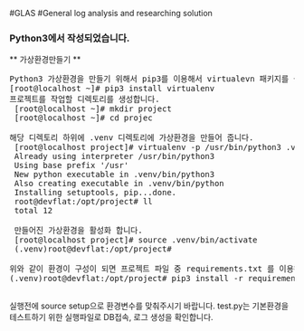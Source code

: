 #GLAS
#General log analysis and researching solution
### Python3에서 작성되었습니다.
 ** 가상환경만들기 **
<pre>
Python3 가상환경을 만들기 위해서 pip3를 이용해서 virtualevn 패키지를 설치합니다.
[root@localhost ~]# pip3 install virtualenv
프로젝트를 작업할 디렉토리를 생성합니다.
 [root@localhost ~]# mkdir project
 [root@localhost ~]# cd projec

해당 디렉토리 하위에 .venv 디렉토리에 가상환경을 만들어 줍니다.
 [root@localhost project]# virtualenv -p /usr/bin/python3 .venv
 Already using interpreter /usr/bin/python3
 Using base prefix '/usr'
 New python executable in .venv/bin/python3
 Also creating executable in .venv/bin/python
 Installing setuptools, pip...done.
 root@devflat:/opt/project# ll
 total 12

 만들어진 가상환경을 활성화 합니다.
 [root@localhost project]# source .venv/bin/activate
 (.venv)root@devflat:/opt/project#

위와 같이 환경이 구성이 되면 프로젝트 파일 중 requirements.txt 를 이용해서 추가 패키지를 설치합니다.
(.venv)root@devflat:/opt/project# pip3 install -r requirements.txt
 </pre> 

실행전에 source setup으로 환경변수를 맞춰주시기 바랍니다.
test.py는 기본환경을 테스트하기 위한 실행파일로 DB접속, 로그 생성을 확인합니다. 
